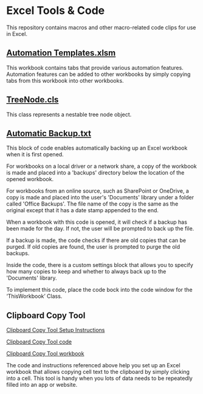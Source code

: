 # Excel Tools & Code

This repository contains macros and other macro-related code clips for use in Excel.

## [Automation Templates.xlsm](https://github.com/dondowjr/ExcelTools-repo/blob/main/Automation%20Templates.xlsm)  

This workbook contains tabs that provide various automation features. Automation features can be added to other workbooks by simply copying tabs from this workbook into other workbooks.  


## [TreeNode.cls](https://github.com/dondowjr/ExcelTools-repo/blob/main/TreeNode.cls)

This class represents a nestable tree node object. 


## [Automatic Backup.txt](https://github.com/dondowjr/ExcelTools-repo/blob/main/Automatic%20Backup.txt)

This block of code enables automatically backing up an Excel workbook when it is first opened.

For workbooks on a local driver or a network share, a copy of the workbook is made and placed into a 'backups' directory below the location of the opened workbook.

For workbooks from an online source, such as SharePoint or OneDrive, a copy is made and placed into the user's 'Documents' library under a folder called 'Office Backups'.
The file name of the copy is the same as the original except that it has a date stamp appended to the end.

When a workbook with this code is opened, it will check if a backup has been made for the day. If not, the user will be prompted to back up the file.  

If a backup is made, the code checks if there are old copies that can be purged. If old copies are found, the user is prompted to purge the old backups.

Inside the code, there is a custom settings block that allows you to specify how many copies to keep and whether to always back up to the 'Documents' library.

To implement this code, place the code bock into the code window for the ‘ThisWorkbook’ Class.


## Clipboard Copy Tool

[Clipboard Copy Tool Setup Instructions](https://github.com/dondowjr/ExcelTools-repo/blob/main/Clipboard%20Copy%20Tool%20Setup%20Instructions.md)

[Clipboard Copy Tool code](https://github.com/dondowjr/ExcelTools-repo/blob/main/Clipboard%20Copy%20Tool.txt)

[Clipboard Copy Tool workbook](https://github.com/dondowjr/ExcelTools-repo/blob/main/Clipboard%20Copy%20Tool.xlsm)

The code and instructions referenced above help you set up an Excel workbook that allows copying cell text to the clipboard by simply clicking into a cell. This tool is handy when you lots of data needs to be repeatedly filled into an app or website.
